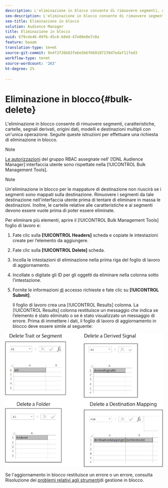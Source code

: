 ```yaml
---
description: L'eliminazione in blocco consente di rimuovere segmenti, caratteristiche, cartelle, segnali derivati, origini dati, modelli e destinazioni multipli con un'unica operazione. Seguite queste istruzioni per effettuare una richiesta di eliminazione in blocco.
seo-description: L'eliminazione in blocco consente di rimuovere segmenti, caratteristiche, cartelle, segnali derivati, origini dati, modelli e destinazioni multipli con un'unica operazione. Seguite queste istruzioni per effettuare una richiesta di eliminazione in blocco.
seo-title: Eliminazione in blocco
solution: Audience Manager
title: Eliminazione in blocco
uuid: 679cde46-09fb-45c6-b84d-47e00e0e7c0a
feature: baaam
translation-type: tm+mt
source-git-commit: 9e4f2f26b83fe6e5b6f669107239d7edaf11fed3
workflow-type: tm+mt
source-wordcount: '263'
ht-degree: 2%

---
```



# Eliminazione in blocco{#bulk-delete}

L&#39;eliminazione in blocco consente di rimuovere segmenti, caratteristiche, cartelle, segnali derivati, origini dati, modelli e destinazioni multipli con un&#39;unica operazione. Seguite queste istruzioni per effettuare una richiesta di eliminazione in blocco.

<!-- 

<p>t_bulk_delete.xml </p>

 -->

>[!NOTE]
>
>[Le autorizzazioni](../../features/administration/administration-overview.md) del gruppo RBAC assegnate nell’ [!DNL Audience Manager] interfaccia utente sono rispettate nella [!UICONTROL Bulk Management Tools].

>[!NOTE]
>
>Un&#39;eliminazione in blocco per le mappature di destinazione non riuscirà se i segmenti sono mappati sulla destinazione. Rimuovere i segmenti da tale destinazione nell&#39;interfaccia utente prima di tentare di eliminare in massa le destinazioni. Inoltre, le cartelle relative alle caratteristiche e ai segmenti devono essere vuote prima di poter essere eliminate.

Per eliminare più elementi, aprire il [!UICONTROL Bulk Management Tools] foglio di lavoro e:

1. Fate clic sulla **[!UICONTROL Headers]** scheda e copiate le intestazioni create per l’elemento da aggiungere.
2. Fate clic sulla **[!UICONTROL Delete]** scheda.
3. Incolla le intestazioni di eliminazione nella prima riga del foglio di lavoro di aggiornamento.
4. Incollate o digitate gli ID per gli oggetti da eliminare nella colonna sotto l’intestazione.
5. Fornite le informazioni [di](../../reference/bulk-management-tools/bulk-management-intro.md#auth-reqs) accesso richieste e fate clic su **[!UICONTROL Submit]**.

   Il foglio di lavoro crea una [!UICONTROL Results] colonna. La [!UICONTROL Results] colonna restituisce un messaggio che indica se l’elemento è stato eliminato o se è stato visualizzato un messaggio di errore.
Prima di immettere i dati, il foglio di lavoro di aggiornamento in blocco deve essere simile al seguente:

![](assets/delete.png)

Se l&#39;aggiornamento in blocco restituisce un errore o un errore, consulta Risoluzione dei [problemi relativi agli strumenti](../../reference/bulk-management-tools/bulk-troubleshooting.md)di gestione in blocco.
